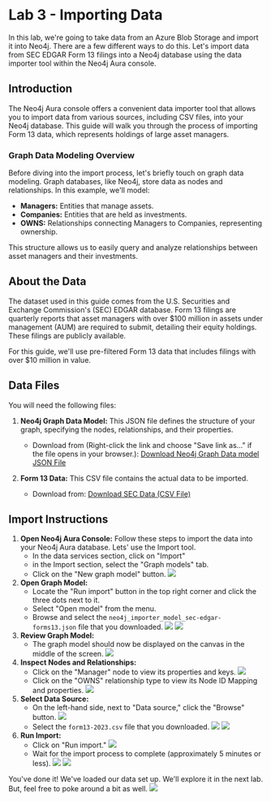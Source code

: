 # Lab 3 - Importing Data

In this lab, we're going to take data from an Azure Blob Storage and import it into Neo4j. There are a few different ways to do this. Let's import data from SEC EDGAR Form 13 filings into a Neo4j database using the data importer tool within the Neo4j Aura console.

## Introduction

The Neo4j Aura console offers a convenient data importer tool that allows you to import data from various sources, including CSV files, into your Neo4j database. This guide will walk you through the process of importing Form 13 data, which represents holdings of large asset managers.

### Graph Data Modeling Overview

Before diving into the import process, let's briefly touch on graph data modeling. Graph databases, like Neo4j, store data as nodes and relationships. In this example, we'll model:

* **Managers:** Entities that manage assets.
* **Companies:** Entities that are held as investments.
* **OWNS:** Relationships connecting Managers to Companies, representing ownership.

This structure allows us to easily query and analyze relationships between asset managers and their investments.

## About the Data

The dataset used in this guide comes from the U.S. Securities and Exchange Commission's (SEC) EDGAR database. Form 13 filings are quarterly reports that asset managers with over $100 million in assets under management (AUM) are required to submit, detailing their equity holdings. These filings are publicly available.

For this guide, we'll use pre-filtered Form 13 data that includes filings with over $10 million in value.

## Data Files

You will need the following files:

1.  **Neo4j Graph Data Model:** This JSON file defines the structure of your graph, specifying the nodes, relationships, and their properties.
    * Download from (Right-click the link and choose "Save link as…" if the file opens in your browser.): <a href="https://neo4jdataset.blob.core.windows.net/hands-on-lab/neo4j_importer_model_sec-edgar-forms13.json" download>Download Neo4j Graph Data model JSON File</a>


2.  **Form 13 Data:** This CSV file contains the actual data to be imported.
    * Download from: <a href="https://neo4jdataset.blob.core.windows.net/hands-on-lab/form13-2023.csv" download>Download SEC Data (CSV File)</a>


## Import Instructions

1.  **Open Neo4j Aura Console:**
Follow these steps to import the data into your Neo4j Aura database. Lets' use the Import tool. 
    * In the data services section, click on "Import"
    * in the Import section, select the "Graph models" tab.
    * Click on the "New graph model" button.
![](https://github.com/neo4j-partners/hands-on-lab-neo4j-and-bedrock/blob/main/Lab%203%20-%20Moving%20Data/images/01.png)
2. **Open Graph Model:**
    * Locate the "Run import" button in the top right corner and click the three dots next to it.
    * Select "Open model" from the menu.
    * Browse and select the `neo4j_importer_model_sec-edgar-forms13.json` file that you downloaded.
![](https://github.com/neo4j-partners/hands-on-lab-neo4j-and-bedrock/blob/main/Lab%203%20-%20Moving%20Data/images/02.png)
![](https://github.com/neo4j-partners/hands-on-lab-neo4j-and-bedrock/blob/main/Lab%203%20-%20Moving%20Data/images/03.png)
7.  **Review Graph Model:**
    * The graph model should now be displayed on the canvas in the middle of the screen.
![](https://github.com/neo4j-partners/hands-on-lab-neo4j-and-bedrock/blob/main/Lab%203%20-%20Moving%20Data/images/04.png)
8.  **Inspect Nodes and Relationships:**
    * Click on the "Manager" node to view its properties and keys.
![](https://github.com/neo4j-partners/hands-on-lab-neo4j-and-bedrock/blob/main/Lab%203%20-%20Moving%20Data/images/05.png)
    * Click on the "OWNS" relationship type to view its Node ID Mapping and properties.
![](https://github.com/neo4j-partners/hands-on-lab-neo4j-and-bedrock/blob/main/Lab%203%20-%20Moving%20Data/images/06.png)
6.  **Select Data Source:**
    * On the left-hand side, next to "Data source," click the "Browse" button.
![](https://github.com/neo4j-partners/hands-on-lab-neo4j-and-bedrock/blob/main/Lab%203%20-%20Moving%20Data/images/07.png)
    * Select the `form13-2023.csv` file that you downloaded.
![](https://github.com/neo4j-partners/hands-on-lab-neo4j-and-bedrock/blob/main/Lab%203%20-%20Moving%20Data/images/08.png)
![](https://github.com/neo4j-partners/hands-on-lab-neo4j-and-bedrock/blob/main/Lab%203%20-%20Moving%20Data/images/09.png)
9.  **Run Import:**
    * Click on "Run import."
![](https://github.com/neo4j-partners/hands-on-lab-neo4j-and-bedrock/blob/main/Lab%203%20-%20Moving%20Data/images/10.png)
    * Wait for the import process to complete (approximately 5 minutes or less).
![](https://github.com/neo4j-partners/hands-on-lab-neo4j-and-bedrock/blob/main/Lab%203%20-%20Moving%20Data/images/11.png)
![](https://github.com/neo4j-partners/hands-on-lab-neo4j-and-bedrock/blob/main/Lab%203%20-%20Moving%20Data/images/12.png)

You've done it!  We've loaded our data set up.  We'll explore it in the next lab.  But, feel free to poke around a bit as well.
![](https://github.com/neo4j-partners/hands-on-lab-neo4j-and-bedrock/blob/main/Lab%203%20-%20Moving%20Data/images/13.png)

